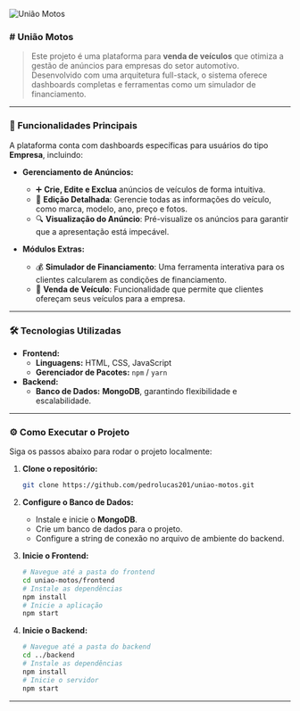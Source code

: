 ![União Motos](https://github.com/pedrolucas201/uniao-motos/blob/main/frontend/src/assets/Captura%20de%20Tela%202025-08-11%20a%CC%80s%2016.05.56.png)

### \# União Motos

> Este projeto é uma plataforma para **venda de veículos** que otimiza a gestão de anúncios para empresas do setor automotivo. Desenvolvido com uma arquitetura full-stack, o sistema oferece dashboards completas e ferramentas como um simulador de financiamento.

-----

### 🚀 Funcionalidades Principais

A plataforma conta com dashboards específicas para usuários do tipo **Empresa**, incluindo:

  - **Gerenciamento de Anúncios:**

      - ➕ **Crie, Edite e Exclua** anúncios de veículos de forma intuitiva.
      - 📝 **Edição Detalhada**: Gerencie todas as informações do veículo, como marca, modelo, ano, preço e fotos.
      - 🔍 **Visualização do Anúncio**: Pré-visualize os anúncios para garantir que a apresentação está impecável.

  - **Módulos Extras:**

      - 💰 **Simulador de Financiamento**: Uma ferramenta interativa para os clientes calcularem as condições de financiamento.
      - 🔄 **Venda de Veículo**: Funcionalidade que permite que clientes ofereçam seus veículos para a empresa.

-----

### 🛠️ Tecnologias Utilizadas

  - **Frontend:**
      - **Linguagens:** HTML, CSS, JavaScript
      - **Gerenciador de Pacotes:** `npm` / `yarn`
  - **Backend:**
      - **Banco de Dados:** **MongoDB**, garantindo flexibilidade e escalabilidade.

-----

### ⚙️ Como Executar o Projeto

Siga os passos abaixo para rodar o projeto localmente:

1.  **Clone o repositório:**

    ```bash
    git clone https://github.com/pedrolucas201/uniao-motos.git
    ```

2.  **Configure o Banco de Dados:**

      - Instale e inicie o **MongoDB**.
      - Crie um banco de dados para o projeto.
      - Configure a string de conexão no arquivo de ambiente do backend.

3.  **Inicie o Frontend:**

    ```bash
    # Navegue até a pasta do frontend
    cd uniao-motos/frontend
    # Instale as dependências
    npm install
    # Inicie a aplicação
    npm start
    ```

4.  **Inicie o Backend:**

    ```bash
    # Navegue até a pasta do backend
    cd ../backend
    # Instale as dependências
    npm install
    # Inicie o servidor
    npm start
    ```

-----



